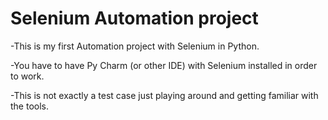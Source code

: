 
# Selenium Automation project

-This is my first Automation project with Selenium in Python.

-You have to have Py Charm (or other IDE) with Selenium installed in order to work.

-This is not exactly a test case just playing around and getting familiar with the tools.